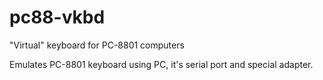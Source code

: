 # pc88-vkbd
"Virtual" keyboard for PC-8801 computers

Emulates PC-8801 keyboard using PC, it's serial port and special adapter.
